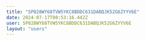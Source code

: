 ```yaml
---
title: "SP028WY68TVW5YKC8BDDC631DABQJK52G6ZYYV6E"
date: 2024-07-17T08:53:16.442Z
user: SP028WY68TVW5YKC8BDDC631DABQJK52G6ZYYV6E
layout: "users"
---
```

    